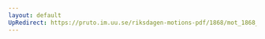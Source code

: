 ```yaml
---
layout: default
UpRedirect: https://pruto.im.uu.se/riksdagen-motions-pdf/1868/mot_1868__ak__139/mot_1868__ak__139-001.pdf
---
```

